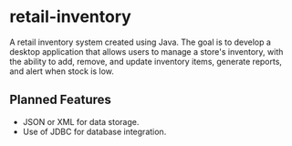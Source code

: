 # retail-inventory
A retail inventory system created using Java.  The goal is to develop a desktop application that allows users to manage a store's inventory, with the ability to add, remove, and update inventory items, generate reports, and alert when stock is low.

## Planned Features
* JSON or XML for data storage.
* Use of JDBC for database integration.
